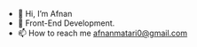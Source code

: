- 👋 Hi, I’m Afnan
- 👀 Front-End Development.
- 📫 How to reach me afnanmatari0@gmail.com


<!---
Afnan112/Afnan112 is a ✨ special ✨ repository because its `README.md` (this file) appears on your GitHub profile.
You can click the Preview link to take a look at your changes.
--->
